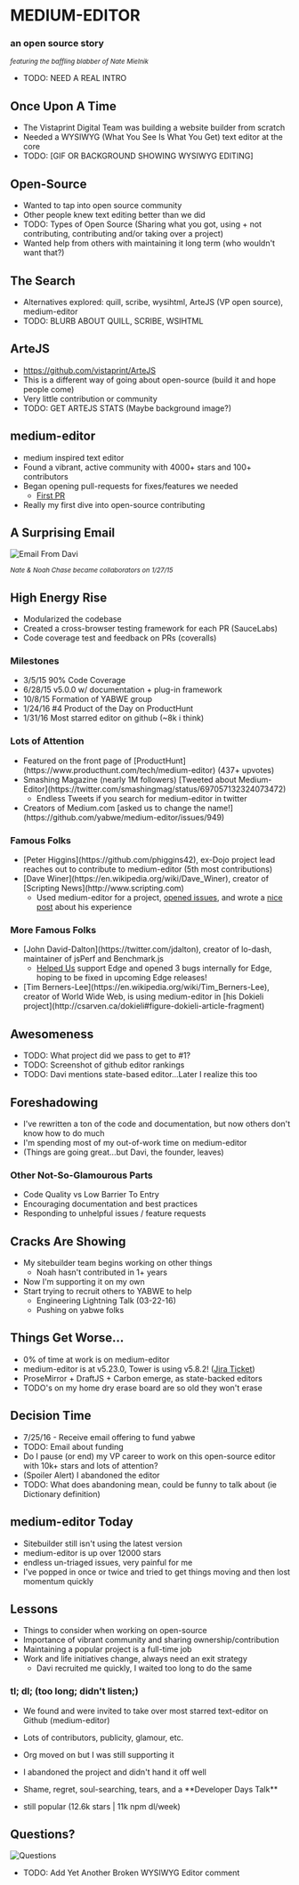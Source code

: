 # MEDIUM-EDITOR <!-- .element: class="presentationHeading" -->
### an open source story <!-- .element:  -->

<em><small>featuring the baffling blabber of <span class="alt-color">Nate Mielnik</span></small></em>

* TODO: NEED A REAL INTRO


## Once <span class="alt-color">Upon</span> A Time
* The Vistaprint Digital Team was building a website builder from scratch
* Needed a WYSIWYG (What You See Is What You Get) text editor at the core
* TODO: [GIF OR BACKGROUND SHOWING WYSIWYG EDITING]



## <span class="alt-color">Open</span>-Source
* Wanted to tap into open source community
* Other people knew text editing better than we did
* TODO: Types of Open Source (Sharing what you got, using + not contributing, contributing and/or taking over a project)
* Wanted help from others with maintaining it long term (who wouldn't want that?)



## The <span class="alt-color">Search</span>
* Alternatives explored: quill, scribe, wysihtml, ArteJS (VP open source), medium-editor
* TODO: BLURB ABOUT QUILL, SCRIBE, WSIHTML



## ArteJS
* https://github.com/vistaprint/ArteJS
* This is a different way of going about open-source (build it and hope people come)
* Very little contribution or community
* TODO: GET ARTEJS STATS (Maybe background image?)



## medium-editor
* medium inspired text editor
* Found a vibrant, active community with 4000+ stars and 100+ contributors
* Began opening pull-requests for fixes/features we needed
  * [First PR](https://github.com/yabwe/medium-editor/pull/342)
* Really my first dive into open-source contributing



## A Surprising <span class="alt-color">Email</span>

![Email From Davi](http://proofofthought.io/cdn/talks/medium-editor-davi-email.png)

<em><small>Nate & Noah Chase became collaborators on 1/27/15</small></em><!-- .element: class="fragment" -->



## High Energy <span class="alt-color">Rise</span>
* Modularized the codebase
* Created a cross-browser testing framework for each PR (SauceLabs)
* Code coverage test and feedback on PRs (coveralls)


<!-- .slide: data-background-image="http://proofofthought.io/cdn/talks/medium-editor-landing2.png" -->
### Milestones <!-- .element: class="over-image" -->
<ul class="over-image-list">
<li class="fragment over-image"><span class="alt-color">3/5/15</span> 90% Code Coverage</li>
<li class="fragment over-image"><span class="alt-color">6/28/15</span> v5.0.0 w/ documentation + plug-in framework</li>
<li class="fragment over-image"><span class="alt-color">10/8/15</span> Formation of YABWE group</li>
<li class="fragment over-image"><span class="alt-color">1/24/16</span> #4 Product of the Day on ProductHunt</li>
<li class="fragment over-image"><span class="alt-color">1/31/16</span> Most starred editor on github (~8k i think)</li></ul>
</section>


### Lots <span class="alt-color">of</span> Attention
* <!-- .element: class="fragment" -->Featured on the front page of [ProductHunt](https://www.producthunt.com/tech/medium-editor) (437+ upvotes)
* <!-- .element: class="fragment" -->Smashing Magazine (nearly 1M followers) [Tweeted about Medium-Editor](https://twitter.com/smashingmag/status/697057132324073472)
  * Endless Tweets if you search for medium-editor in twitter
* <!-- .element: class="fragment" -->Creators of Medium.com [asked us to change the name!](https://github.com/yabwe/medium-editor/issues/949)


### Famous <span class="alt-color">Folks</span>
* <!-- .element: class="fragment" -->[Peter Higgins](https://github.com/phiggins42), ex-Dojo project lead reaches out to contribute to medium-editor (5th most contributions)
* <!-- .element: class="fragment" -->[Dave Winer](https://en.wikipedia.org/wiki/Dave_Winer), creator of [Scripting News](http://www.scripting.com)
  * Used medium-editor for a project, [opened issues](https://github.com/yabwe/medium-editor/issues/737), and wrote a [nice post](http://myword.io/users/davewiner/essays/045.html) about his experience


### More Famous <span class="alt-color">Folks</span>
* <!-- .element: class="fragment" -->[John David-Dalton](https://twitter.com/jdalton), creator of lo-dash, maintainer of jsPerf and Benchmark.js
  * [Helped Us](https://github.com/yabwe/medium-editor/issues/771#issuecomment-180613622) support Edge and opened 3 bugs internally for Edge, hoping to be fixed in upcoming Edge releases!
* <!-- .element: class="fragment" -->[Tim Berners-Lee](https://en.wikipedia.org/wiki/Tim_Berners-Lee), creator of World Wide Web, is using medium-editor in [his Dokieli project](http://csarven.ca/dokieli#figure-dokieli-article-fragment)



## Awesomeness
* TODO: What project did we pass to get to #1?
* TODO: Screenshot of github editor rankings
* TODO: Davi mentions state-based editor...Later I realize this too



## Foreshadowing
* I've rewritten a ton of the code and documentation, but now others don't know how to do much
* I'm spending most of my out-of-work time on medium-editor
* (Things are going great...but Davi, the founder, leaves) 



### Other <span class="fragment">Not-So-</span><span class="alt-color">Glamourous</span> Parts
* Code Quality vs Low Barrier To Entry
* Encouraging documentation and best practices
* Responding to unhelpful issues / feature requests



## Cracks <span class="alt-color">Are</span> Showing
* My sitebuilder team begins working on other things
  * Noah hasn't contributed in 1+ years
* Now I'm supporting it on my own
* Start trying to recruit others to YABWE to help
  * Engineering Lightning Talk (03-22-16)
  * Pushing on yabwe folks



## Things Get <span class="alt-color">Worse...</span>
* 0% of time at work is on medium-editor
* medium-editor is at v5.23.0, Tower is using v5.8.2! ([Jira Ticket](https://jira.digital.vistaprint.io/browse/DG-15568))
* ProseMirror + DraftJS + Carbon emerge, as state-backed editors
* TODO's on my home dry erase board are so old they won't erase



## Decision <span class="alt-color">Time</span>
* 7/25/16 - Receive email offering to fund yabwe
* TODO: Email about funding
* Do I pause (or end) my VP career to work on this open-source editor with 10k+ stars and lots of attention?
* (Spoiler Alert) I abandoned the editor
* TODO: What does abandoning mean, could be funny to talk about (ie Dictionary definition)



## medium-editor <span class="alt-color">Today</span>
* Sitebuilder still isn't using the latest version
* medium-editor is up over 12000 stars
* endless un-triaged issues, very painful for me
* I've popped in once or twice and tried to get things moving and then lost momentum quickly



## Lessons
* Things to consider when working on open-source
* Importance of vibrant community and sharing ownership/contribution
* Maintaining a popular project is a full-time job
* Work and life initiatives change, always need an exit strategy
  * Davi recruited me quickly, I waited too long to do the same



### tl; <span class="alt-color">dl;</span> (too long; didn't listen;)
* We found and were invited to take over most starred text-editor on Github (medium-editor)
* Lots of contributors, publicity, glamour, etc.<!-- .element: class="fragment" -->
* Org moved on but I was still supporting it<!-- .element: class="fragment" -->
* I abandoned the project and didn't hand it off well<!-- .element: class="fragment" -->
* <!-- .element: class="fragment" -->Shame, regret, soul-searching, tears, and a **Developer Days Talk** 

* still popular (12.6k stars | 11k npm dl/week)<!-- .element: class="fragment" -->



## Questions?

![Questions](https://s3.amazonaws.com/proofofthought.io/cdn/talks/medium-editor-nate-commit.png)
* TODO: Add Yet Another Broken WYSIWYG Editor comment